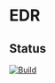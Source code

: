 # EDR

## Status
[![Build](https://github.com/jcapellman/EDR/actions/workflows/SonarQube.yml/badge.svg)](https://github.com/jcapellman/EDR/actions/workflows/SonarQube.yml)
